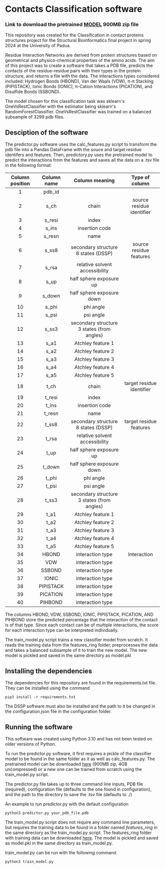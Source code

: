# Contacts Classification software

### Link to download the pretrained [MODEL](https://drive.google.com/file/d/16TD9RbjN7m8Beiu-6PJDNuNNHj40B18N/view?usp=sharing) 900MB zip file
This repository was created for the Classification in contact proteins structures project for the Structural Bioinformatics final project in spring 2024 at the University of Padua.

Residue Interaction Networks are derived from protein structures based on geometrical and physico-chemical properties of the amino acids. The aim of this project was to create a software that takes a PDB file, predicts the contacts of the residue-residue pairs with their types in the protein structure, and returns a file with the data. The interactions types considered included: Hydrogen Bonds (HBOND), Van der Waals (VDW), π-π Stacking (PIPISTACK), Ionic Bonds (IONIC), π-Cation Interactions (PICATION), and Disulfide Bonds (SSBOND). 

The model chosen for this classification task was sklearn's OneVsRestClassifier with the estimator being sklearn's RandomForestClassifier. OneVsRestClassifier was trained on a balanced subsample of 3299 pdb files. 
## Desciption of the software

The predictor.py software uses the calc_features.py script to transform the pdb file into a Pandas DataFrame with the souce and target residue identifers and features. Then, predictory.py uses the pretrained model to predict the interactions from the features and saves all the data on a .tsv file in the following format:

| Column position | Column name |               Column meaning               |       Type of column      |
|:---------------:|:-----------:|:------------------------------------------:|:-------------------------:|
|        1        |    pdb_id   |                                            |                           |
|        2        |     s_ch    |                    chain                   | source residue identifier |
|        3        |    s_resi   |                    index                   |                           |
|        4        |    s_ins    |               insertion code               |                           |
|        5        |    s_resn   |                    name                    |                           |
|        6        |    s_ss8    |     secondary structure 8 states (DSSP)    |  source residue features  |
|        7        |    s_rsa    |       relative solvent accessibility       |                           |
|        8        |     s_up    |           half sphere exposure up          |                           |
|        9        |    s_down   |          half sphere exposure down         |                           |
|        10       |    s_phi    |                  phi angle                 |                           |
|        11       |    s_psi    |                  psi angle                 |                           |
|        12       |    s_ss3    | secondary structure 3 states (from angles) |                           |
|        13       |     s_a1    |              Atchley feature 1             |                           |
|        14       |     s_a2    |              Atchley feature 2             |                           |
|        15       |     s_a3    |              Atchley feature 3             |                           |
|        16       |     s_a4    |              Atchley feature 4             |                           |
|        17       |     s_a5    |              Atchley feature 5             |                           |
|        18       |     t_ch    |                    chain                   | target residue identifier |
|        19       |    t_resi   |                    index                   |                           |
|        20       |    t_ins    |               insertion code               |                           |
|        21       |    t_resn   |                    name                    |                           |
|        22       |    t_ss8    |     secondary structure 8 states (DSSP)    |  target residue features  |
|        23       |    t_rsa    |       relative solvent accessibility       |                           |
|        24       |     t_up    |           half sphere exposure up          |                           |
|        25       |    t_down   |          half sphere exposure down         |                           |
|        26       |    t_phi    |                  phi angle                 |                           |
|        27       |    t_psi    |                  psi angle                 |                           |
|        28       |    t_ss3    | secondary structure 3 states (from angles) |                           |
|        29       |     t_a1    |              Atchley feature 1             |                           |
|        30       |     t_a2    |              Atchley feature 2             |                           |
|        31       |     t_a3    |              Atchley feature 3             |                           |
|        32       |     t_a4    |              Atchley feature 4             |                           |
|        33       |     t_a5    |              Atchley feature 5             |                           |
|        34       |    HBOND    |              interaction type              |        Interaction        |
|        35       |     VDW     |              interaction type              |                           |
|        36       |    SSBOND   |              interaction type              |                           |
|        37       |     IONIC   |              interaction type              |                           |
|        38       |   PIPISTACK |              interaction type              |                           |
|        39       |   PICATION  |              interaction type              |                           |
|        40       |    PIHBOND  |              interaction type              |                           |

The columns HBOND, VDW, SSBOND, IONIC, PIPISTACK, PICATION, AND PIHBOND store the predicted percentage that the interaction of the contact is of that type. Since each contact can be of multiple interactions, the score for each interaction type can be interpreted individually.

The train_model.py script trains a new classifier model from scratch. It reads the training data from the features_ring folder, preprocesses the data and takes a balanced subsample of it to train the new model. The new model is pickled and saved in the same directory as model.pkl

## Installing the dependencies
The dependencies for this repository are found in the requirements.txt file. They can be installed using the command 

```
pip3 install -r requirements.txt
```

The DSSP software must also be installed and the path to it be changed in the configuration.json file in the configuration folder.
## Running the software
This software was created using Python 3.10 and has not been tested on older versions of Python.

To run the predictor.py software, it first requires a pickle of the classifier model to be found in the same folder as it as well as calc_features.py. The pretrained model can be downloaded [here](https://drive.google.com/file/d/16TD9RbjN7m8Beiu-6PJDNuNNHj40B18N/view?usp=sharing) (900MB zip, 4GB uncompressed) or a new one can be trained from scratch using the train_model.py script.

The predictor.py file takes up to three command line inputs, PDB file (required), configuration file (defaults to the one found in configuration), and the path to the directory to save the .tsv file (defaults to ./) 

An example to run predictor.py with the default configuration

```
python3 predictor.py your_pdb_file.pdb
```

The train_model.py script does not require any command line parameters, but requires the training data to be found in a folder named *features_ring* in the same directory as the train_model.py script. The features_ring folder with training data can be downloaded [here](https://drive.google.com/file/d/1fuFonB7P-xPZ4hYL8ZGn12EC20thRG2s/view). The model is pickled and saved as model.pkl in the same directory as train_model.py.

train_model.py can be run with the following command

``` 
python3 train_model.py
```
